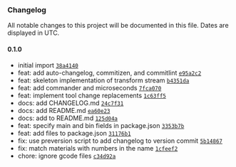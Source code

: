 ### Changelog

All notable changes to this project will be documented in this file. Dates are displayed in UTC.

#### 0.1.0

- initial import [`38a4140`](https://github.com/ayan4m1/pauzit/commit/38a4140a2df6b4770e295dfae760550acda5e626)
- feat: add auto-changelog, commitizen, and commitlint [`e95a2c2`](https://github.com/ayan4m1/pauzit/commit/e95a2c2468b89a25232c86f210fba6fa7b66d044)
- feat: skeleton implementation of transform stream [`b4351da`](https://github.com/ayan4m1/pauzit/commit/b4351da6b78ab6ac12044639d3ec9051ae0f2902)
- feat: add commander and microseconds [`7fca070`](https://github.com/ayan4m1/pauzit/commit/7fca0709fd326c97e8537efe2198238f5b87459b)
- feat: implement tool change replacements [`1c63ff5`](https://github.com/ayan4m1/pauzit/commit/1c63ff573e0951e013c5149bb3f0d18025bf96d5)
- docs: add CHANGELOG.md [`24c7f31`](https://github.com/ayan4m1/pauzit/commit/24c7f314b787e69c59f0fa54e0c83d28ba4b037b)
- docs: add README.md [`ea60e23`](https://github.com/ayan4m1/pauzit/commit/ea60e23f56abcb454f99e5ea4e0d2aab65c4f6d1)
- docs: add to README.md [`125d04a`](https://github.com/ayan4m1/pauzit/commit/125d04ad5282015f1cfda6f7da08a9a96927d8ab)
- feat: specify main and bin fields in package.json [`3353b7b`](https://github.com/ayan4m1/pauzit/commit/3353b7b1316be8d55b048bb369a5695f866eaa70)
- feat: add files to package.json [`31176b1`](https://github.com/ayan4m1/pauzit/commit/31176b13025e54cccd9ba54f09935696864d096e)
- fix: use preversion script to add changelog to version commit [`5b14867`](https://github.com/ayan4m1/pauzit/commit/5b14867679cf40befc2f2a0c0b7b95b3f535d776)
- fix: match materials with numbers in the name [`1cfeef2`](https://github.com/ayan4m1/pauzit/commit/1cfeef29c78beb319d057c24f1d85260f9415372)
- chore: ignore gcode files [`c34d92a`](https://github.com/ayan4m1/pauzit/commit/c34d92a654b27bdd9bf70d027f31ff0197687b17)

